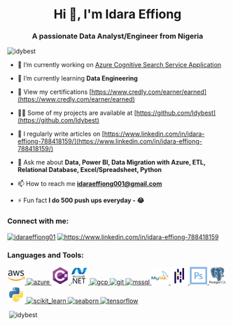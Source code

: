 <h1 align="center">Hi 👋, I'm Idara Effiong</h1>
<h3 align="center">A passionate Data Analyst/Engineer from Nigeria</h3>

<p align="left"> <img src="https://komarev.com/ghpvc/?username=idybest&label=Profile%20views&color=0e75b6&style=flat" alt="idybest" /> </p>

- 🔭 I’m currently working on [Azure Cognitive Search Service Application](https://github.com/Idybest/Azure-Cognitive-Search-Demo-App)

- 🌱 I’m currently learning **Data Engineering**

- 👯 View my certifications [https://www.credly.com/earner/earned](https://www.credly.com/earner/earned)

- 👨‍💻 Some of my projects are available at [https://github.com/Idybest](https://github.com/Idybest)

- 📝 I regularly write articles on [https://www.linkedin.com/in/idara-effiong-788418159/](https://www.linkedin.com/in/idara-effiong-788418159/)

- 💬 Ask me about **Data, Power BI, Data Migration with Azure, ETL, Relational Database, Excel/Spreadsheet, Python**

- 📫 How to reach me **idaraeffiong001@gmail.com**

- ⚡ Fun fact **I do 500 push ups everyday - 😂**

<h3 align="left">Connect with me:</h3>
<p align="left">
<a href="https://twitter.com/idaraeffiong01" target="blank"><img align="center" src="https://raw.githubusercontent.com/rahuldkjain/github-profile-readme-generator/master/src/images/icons/Social/twitter.svg" alt="idaraeffiong01" height="30" width="40" /></a>
<a href="https://linkedin.com/in/https://www.linkedin.com/in/idara-effiong-788418159" target="blank"><img align="center" src="https://raw.githubusercontent.com/rahuldkjain/github-profile-readme-generator/master/src/images/icons/Social/linked-in-alt.svg" alt="https://www.linkedin.com/in/idara-effiong-788418159" height="30" width="40" /></a>
</p>

<h3 align="left">Languages and Tools:</h3>
<p align="left"> <a href="https://aws.amazon.com" target="_blank" rel="noreferrer"> <img src="https://raw.githubusercontent.com/devicons/devicon/master/icons/amazonwebservices/amazonwebservices-original-wordmark.svg" alt="aws" width="40" height="40"/> </a> <a href="https://azure.microsoft.com/en-in/" target="_blank" rel="noreferrer"> <img src="https://www.vectorlogo.zone/logos/microsoft_azure/microsoft_azure-icon.svg" alt="azure" width="40" height="40"/> </a> <a href="https://www.w3schools.com/cs/" target="_blank" rel="noreferrer"> <img src="https://raw.githubusercontent.com/devicons/devicon/master/icons/csharp/csharp-original.svg" alt="csharp" width="40" height="40"/> </a> <a href="https://dotnet.microsoft.com/" target="_blank" rel="noreferrer"> <img src="https://raw.githubusercontent.com/devicons/devicon/master/icons/dot-net/dot-net-original-wordmark.svg" alt="dotnet" width="40" height="40"/> </a> <a href="https://cloud.google.com" target="_blank" rel="noreferrer"> <img src="https://www.vectorlogo.zone/logos/google_cloud/google_cloud-icon.svg" alt="gcp" width="40" height="40"/> </a> <a href="https://git-scm.com/" target="_blank" rel="noreferrer"> <img src="https://www.vectorlogo.zone/logos/git-scm/git-scm-icon.svg" alt="git" width="40" height="40"/> </a> <a href="https://www.microsoft.com/en-us/sql-server" target="_blank" rel="noreferrer"> <img src="https://www.svgrepo.com/show/303229/microsoft-sql-server-logo.svg" alt="mssql" width="40" height="40"/> </a> <a href="https://www.mysql.com/" target="_blank" rel="noreferrer"> <img src="https://raw.githubusercontent.com/devicons/devicon/master/icons/mysql/mysql-original-wordmark.svg" alt="mysql" width="40" height="40"/> </a> <a href="https://pandas.pydata.org/" target="_blank" rel="noreferrer"> <img src="https://raw.githubusercontent.com/devicons/devicon/2ae2a900d2f041da66e950e4d48052658d850630/icons/pandas/pandas-original.svg" alt="pandas" width="40" height="40"/> </a> <a href="https://www.photoshop.com/en" target="_blank" rel="noreferrer"> <img src="https://raw.githubusercontent.com/devicons/devicon/master/icons/photoshop/photoshop-line.svg" alt="photoshop" width="40" height="40"/> </a> <a href="https://www.postgresql.org" target="_blank" rel="noreferrer"> <img src="https://raw.githubusercontent.com/devicons/devicon/master/icons/postgresql/postgresql-original-wordmark.svg" alt="postgresql" width="40" height="40"/> </a> <a href="https://www.python.org" target="_blank" rel="noreferrer"> <img src="https://raw.githubusercontent.com/devicons/devicon/master/icons/python/python-original.svg" alt="python" width="40" height="40"/> </a> <a href="https://scikit-learn.org/" target="_blank" rel="noreferrer"> <img src="https://upload.wikimedia.org/wikipedia/commons/0/05/Scikit_learn_logo_small.svg" alt="scikit_learn" width="40" height="40"/> </a> <a href="https://seaborn.pydata.org/" target="_blank" rel="noreferrer"> <img src="https://seaborn.pydata.org/_images/logo-mark-lightbg.svg" alt="seaborn" width="40" height="40"/> </a> <a href="https://www.tensorflow.org" target="_blank" rel="noreferrer"> <img src="https://www.vectorlogo.zone/logos/tensorflow/tensorflow-icon.svg" alt="tensorflow" width="40" height="40"/> </a> </p>

<!-- <p><img align="left" src="https://github-readme-stats.vercel.app/api/top-langs?username=idybest&show_icons=true&locale=en&layout=compact" alt="idybest" /></p> -->

<p>&nbsp;<img align="center" src="https://github-readme-stats.vercel.app/api?username=idybest&show_icons=true&locale=en" alt="idybest" /></p>

